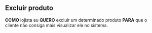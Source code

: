 ## Excluir produto

**COMO** lojista
eu **QUERO** excluir um determinado produto
**PARA** que o cliente não consiga mais visualizar ele no sistema.

